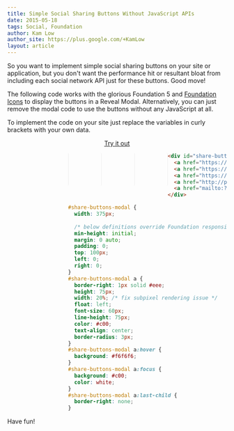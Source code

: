```yaml
---
title: Simple Social Sharing Buttons Without JavaScript APIs
date: 2015-05-18
tags: Social, Foundation
author: Kam Low
author_site: https://plus.google.com/+KamLow
layout: article
---
```


So you want to implement simple social sharing buttons on your site or application, but you don't want the performance hit or resultant bloat from including each social network API just for these buttons. Good move!

The following code works with the glorious Foundation 5 and [Foundation Icons](http://zurb.com/playground/foundation-icon-fonts-3) to display the buttons in a Reveal Modal. Alternatively, you can just remove the modal code to use the buttons without any JavaScript at all.

To implement the code on your site just replace the variables in curly brackets with your own data.

<center>
<p><a href="#" class="action-button button radius" target="_blank" data-reveal-id="share-buttons-modal" title="Share the Love">Try it out</a></p>
</center>

<div id="share-buttons-modal" class="reveal-modal" data-reveal aria-hidden="true" role="dialog">
  <a href="https://www.facebook.com/sharer/sharer.php?u={PAGEURL}&t={PAGETITLE}" target="_blank" title="Share on Facebook"><i class="fi fi-social-facebook"></i></a>
  <a href="https://twitter.com/intent/tweet?source={PAGEURL}&text={PAGETITLE}:{PAGEURL}&via={TWITTERUSERNAME}" target="_blank" title="Tweet"><i class="fi fi-social-twitter"></i></a>
  <a href="https://plus.google.com/share?url={PAGEURL}" target="_blank" title="Share on Google+"><i class="fi fi-social-google-plus"></i></a>
  <a href="http://pinterest.com/pin/create/button/?url={PAGEURL}&media={PAGEIMAGEURL}&description={PAGEDESCRIPTION}" target="_blank" title="Pin it"><i class="fi fi-social-pinterest"></i></a>
  <a href="mailto:?subject={PAGETITLE}&body={PAGEDESCRIPTION}:{PAGEURL}" target="_blank" title="Email"><i class="fi fi-mail"></i></a>
</div>

<style>
#share-buttons-modal {
  width: 375px;
  border-radius: 3px;
  
  /* below definitions override Foundation responsive modal code */
  min-height: initial;
  margin: 0 auto;
  padding: 0;
  top: 100px;
  left: 0;
  right: 0;
}
#share-buttons-modal a {
  border-right: 1px solid #eee;
  height: 75px;
  width: 20%; /* fix subpixel rendering issue */
  float: left;
  font-size: 60px;
  line-height: 75px;
  color: #c00;
  text-align: center;
  border-radius: 3px;
}
#share-buttons-modal a:hover {
  background: #f6f6f6;
}
#share-buttons-modal a:focus {
  background: #c00;
  color: white;
}
#share-buttons-modal a:last-child {
  border-right: none;
}
</style>

~~~ html
<div id="share-buttons-modal" class="reveal-modal" data-reveal aria-hidden="true" role="dialog">
  <a href="https://www.facebook.com/sharer/sharer.php?u={PAGEURL}&t={PAGETITLE}" target="_blank" title="Share on Facebook"><i class="fi fi-social-facebook"></i></a>
  <a href="https://twitter.com/intent/tweet?source={PAGEURL}&text={PAGETITLE}:{PAGEURL}&via={TWITTERUSERNAME}" target="_blank" title="Tweet"><i class="fi fi-social-twitter"></i></a>
  <a href="https://plus.google.com/share?url={PAGEURL}" target="_blank" title="Share on Google+"><i class="fi fi-social-google-plus"></i></a>
  <a href="http://pinterest.com/pin/create/button/?url={PAGEURL}&media={PAGEIMAGEURL}&description={PAGEDESCRIPTION}" target="_blank" title="Pin it"><i class="fi fi-social-pinterest"></i></a>
  <a href="mailto:?subject={PAGETITLE}&body={PAGEDESCRIPTION}:{PAGEURL}" target="_blank" title="Email"><i class="fi fi-mail"></i></a>
</div>
~~~

~~~ css
#share-buttons-modal {
  width: 375px;
  
  /* below definitions override Foundation responsive modal code */
  min-height: initial;
  margin: 0 auto;
  padding: 0;
  top: 100px;
  left: 0;
  right: 0;
}
#share-buttons-modal a {
  border-right: 1px solid #eee;
  height: 75px;
  width: 20%; /* fix subpixel rendering issue */
  float: left;
  font-size: 60px;
  line-height: 75px;
  color: #c00;
  text-align: center;
  border-radius: 3px;
}
#share-buttons-modal a:hover {
  background: #f6f6f6;
}
#share-buttons-modal a:focus {
  background: #c00;
  color: white;
}
#share-buttons-modal a:last-child {
  border-right: none;
}
~~~

Have fun!


